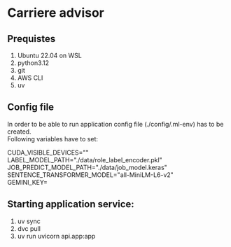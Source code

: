 # Carriere advisor
## Prequistes
1. Ubuntu 22.04 on WSL
2. python3.12
3. git
4. AWS CLI
5. uv

## Config file
In order to be able to run application config file (./config/.ml-env) has to be created.  
Following variables have to set:

CUDA_VISIBLE_DEVICES=""  
LABEL_MODEL_PATH="./data/role_label_encoder.pkl"  
JOB_PREDICT_MODEL_PATH="./data/job_model.keras"  
SENTENCE_TRANSFORMER_MODEL="all-MiniLM-L6-v2"  
GEMINI_KEY=<your api key>  

## Starting application service:
1. uv sync
2. dvc pull
3. uv run uvicorn api.app:app

## 
